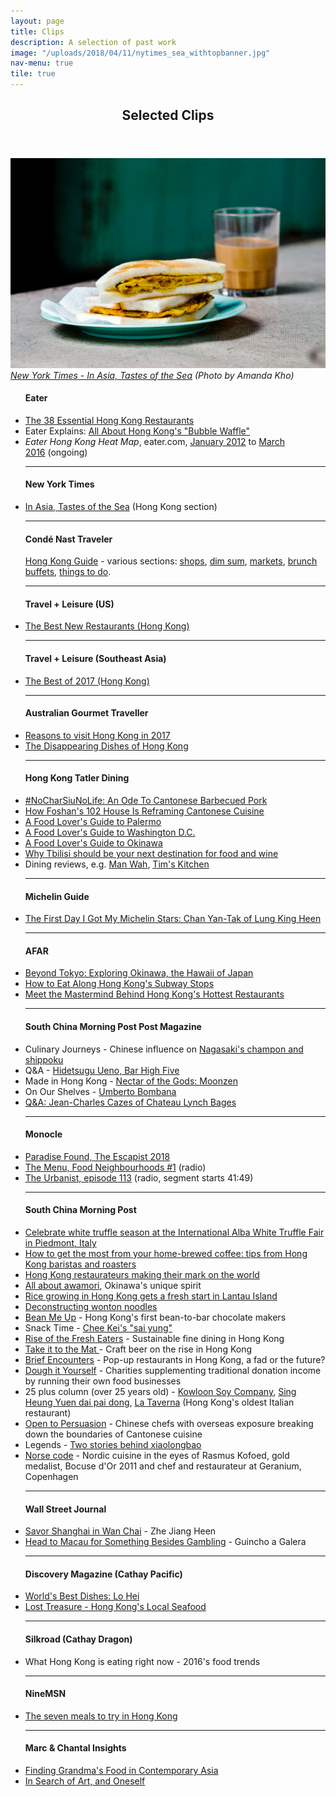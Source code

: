 ```yaml
---
layout: page
title: Clips
description: A selection of past work
image: "/uploads/2018/04/11/nytimes_sea_withtopbanner.jpg"
nav-menu: true
tile: true
---
```

<!-- Main --> <div id="main">

<!-- One --> <section id="one"> <div class="inner"> <header class="major"> <h2>Selected Clips</h2> </header> <p><span class="image fit"><img src="assets/images/pic13.png" alt="" /><i><a href="http://www.nytimes.com/interactive/2015/02/18/travel/In-Asia-Tastes-of-the-Sea.html?ref=travel" target="_blank">New York Times - In Asia, Tastes of the Sea</a> (Photo by Amanda Kho)</i></span> <div class="row"> <div class="4u 12u$(medium)"> <ul class="alt"> <h4>Eater</h4> <li><a href="http://www.eater.com/maps/best-hong-kong-restaurants" target="_blank">The 38 Essential Hong Kong Restaurants</a></li> <li>Eater Explains: <a href="https://www.eater.com/2017/7/7/15928320/hong-kong-bubble-waffle-egglet-gai-daan-zai-ice-cream" target="_blank">All About Hong Kong's "Bubble Waffle"</a></li> <li><i>Eater Hong Kong Heat Map</i>, eater.com, <a href="http://eater.com/archives/2012/01/09/the-eater-hong-kong-heat-map-where-to-eat-right-now.php" target="_blank">January 2012</a> to <a href="http://www.eater.com/maps/best-new-restaurants-hong-kong" target="_blank">March 2016</a> (ongoing)</li>
<hr /><h4>New York Times</h4> <li><a href="http://www.nytimes.com/interactive/2015/02/18/travel/In-Asia-Tastes-of-the-Sea.html?ref=travel" target="_blank">In Asia, Tastes of the Sea</a> (Hong Kong section)</li>
<hr /><h4>Condé Nast Traveler</h4> <a href="https://www.cntraveler.com/destinations/hong-kong" target="_blank">Hong Kong Guide</a> - various sections: <a href="https://www.cntraveler.com/gallery/best-shops-in-hong-kong" target="_blank">shops</a>, <a href="https://www.cntraveler.com/gallery/best-dim-sum-in-hong-kong" target="_blank">dim sum</a>, <a href="https://www.cntraveler.com/gallery/best-markets-in-hong-kong" target="_blank">markets</a>, <a href="https://www.cntraveler.com/gallery/best-hotel-brunch-buffets-in-hong-kong" target="_blank">brunch buffets</a>, <a href="https://www.cntraveler.com/gallery/best-things-to-do-in-hong-kong" target="_blank">things to do</a>.  
<hr /><h4>Travel + Leisure (US)</h4> <li><a href="http://www.travelandleisure.com/slideshows/tls-best-new-restaurants-2015-edition/7" target="_blank">The Best New Restaurants (Hong Kong)</a></li>
<hr /><h4>Travel + Leisure (Southeast Asia)</h4> <li><a href="https://issuu.com/travelandleisure/docs/t_l_december_zinio_lr_b0eaf4caaabc87/78" target="_blank">The Best of 2017 (Hong Kong)</a></li>
<hr /><h4>Australian Gourmet Traveller</h4> <li><a href="https://www.gourmettraveller.com.au/travel/destinations/reasons-to-visit-hong-kong-in-2017-5715" target="_blank">Reasons to visit Hong Kong in 2017</a></li> <li><a href="http://www.gourmettraveller.com.au/the-disappearing-dishes-of-hong-kong.htm" target="_blank">The Disappearing Dishes of Hong Kong</a></li> </ul> </div> <div class="4u 12u$(medium)"> <ul class="alt">
<hr /><h4>Hong Kong Tatler Dining</h4> <li><a href="https://hk.asiatatler.com/dining/an-ode-to-cantonese-barbecued-pork" target="_blank">#NoCharSiuNoLife: An Ode To Cantonese Barbecued Pork</a></li> <li><a href="https://hk.asiatatler.com/dining/slow-food-cantonese-style" target="_blank">How Foshan's 102 House Is Reframing Cantonese Cuisine</a></li> <li><a href="https://hk.asiatatler.com/dining/a-food-lovers-guide-to-palermo" target="_blank">A Food Lover's Guide to Palermo</a></li> <li><a href="https://hk.asiatatler.com/dining/a-food-lover-s-guide-to-washington-d-c" target="_blank">A Food Lover's Guide to Washington D.C.</a></li> <li><a href="https://hk.asiatatler.com/dining/a-food-lovers-guide-to-okinawa" target="_blank">A Food Lover's Guide to Okinawa</a></li> <li><a href="http://hk.dining.asiatatler.com/features/why-tbilisi-should-be-your-next-destination-for-food-and-wine#slide-1" target="_blank">Why Tbilisi should be your next destination for food and wine</a></li> <li>Dining reviews, e.g. <a href="http://hk.dining.asiatatler.com/restaurants/yee-tung-he42" target="_blank">Man Wah</a>, <a href="http://hk.dining.asiatatler.com/restaurants/tim-s-kitchen-elements" target="_blank">Tim's Kitchen</a></li>
<hr /><h4>Michelin Guide</h4> <li><a href="https://guide.michelin.sg/the-first-day-i-got-my-michelin-stars-chan-yan-tak-of-lung-king-heen" target="_blank">The First Day I Got My Michelin Stars: Chan Yan-Tak of Lung King Heen</a></li>
<hr /> <h4>AFAR</h4> <li><a href="https://www.afar.com/magazine/beyond-tokyo-exploring-okinawa-the-hawaii-of-japan" target="_blank">Beyond Tokyo: Exploring Okinawa, the Hawaii of Japan</a></li> <li><a href="http://www.afar.com/travel-tips/how-to-eat-along-hong-kongs-subway-stops" target="_blank">How to Eat Along Hong Kong's Subway Stops</a></li> <li><a href="http://www.afar.com/magazine/meet-the-mastermind-behind-hong-kongs-hottest-restaurants" target="_blank">Meet the Mastermind Behind Hong Kong's Hottest Restaurants</a></li>
<hr /><h4>South China Morning Post Post Magazine</h4> <li>Culinary Journeys - Chinese influence on <a href="http://www.scmp.com/magazines/post-magazine/food-drink/article/2005548/why-some-nagasakis-iconic-dishes-have-chinese" target="_blank">Nagasaki's champon and shippoku</a></li> <li>Q&A - <a href="http://www.scmp.com/magazines/post-magazine/food-drink/article/2019321/why-legendary-tokyo-bars-mixologist-owner-doesnt" target="_blank">Hidetsugu Ueno, Bar High Five</a></li> <li>Made in Hong Kong - <a href="http://www.scmp.com/magazines/post-magazine/food-drink/article/1989745/husband-and-wife-behind-hong-kong-craft-beer" target="_blank">Nectar of the Gods: Moonzen</a></li> <li>On Our Shelves - <a href="http://www.scmp.com/magazines/post-magazine/food-drink/article/2088930/we-take-peek-inside-top-hong-kong-italian-chef" target="_blank">Umberto Bombana</a></li> <li><a href="http://www.scmp.com/article/996536/jean-charles-cazes" target="_blank">Q&A: Jean-Charles Cazes of Chateau Lynch Bages</a></li>
<hr /><h4>Monocle</h4> <li><a href="https://monocle.com/magazine/the-escapist/2018/paradise-found/" target="_blank">Paradise Found, The Escapist 2018</a></li> <li><a href="https://monocle.com/radio/shows/the-menu/food-neighbourhoods-1/" target="_blank">The Menu, Food Neighbourhoods #1</a> (radio)</li> <li><a href="http://monocle.com/radio/shows/the-urbanist/113/" target="_blank">The Urbanist, episode 113</a> (radio, segment starts 41:49)</li> </ul> </div> <div class="4u 12u$(medium)"> <ul class="alt">
<hr /><h4>South China Morning Post</h4> <li><a href="https://www.scmp.com/lifestyle/food-drink/article/2171001/celebrate-white-truffle-season-international-alba-white-truffle" target="_blank">Celebrate white truffle season at the International Alba White Truffle Fair in Piedmont, Italy</a></li> <li><a href="https://www.scmp.com/lifestyle/food-drink/article/2139305/how-get-most-your-home-brewed-coffee-tips-hong-kong-baristas" target="_blank">How to get the most from your home-brewed coffee: tips from Hong Kong baristas and roasters</a></li> <li><a href="http://www.scmp.com/lifestyle/food-drink/article/2005518/hong-kong-chefs-and-food-impresarios-making-their-mark-globally" target="_blank">Hong Kong restaurateurs making their mark on the world</a></li> <li><a href="http://www.scmp.com/lifestyle/food-drink/article/1982642/hong-kong-drinkers-get-ready-awamori-invasion-okinawa" target="_blank">All about awamori</a>, Okinawa's unique spirit</li> <li><a href="http://www.scmp.com/lifestyle/food-drink/article/1967913/rice-growing-hong-kong-gets-fresh-start-lantau-island" target="_blank">Rice growing in Hong Kong gets a fresh start in Lantau Island</a></li> <li><a href="http://multimedia.scmp.com/wonton-noodles/" target="_blank">Deconstructing wonton noodles</a> </li> <li><a href="http://www.scmp.com/lifestyle/food-drink/article/1863217/two-sisters-open-hong-kongs-first-bean-bar-chocolate-factory" target="_blank">Bean Me Up</a> - Hong Kong's first bean-to-bar chocolate makers</li> <li>Snack Time - <a href="http://www.scmp.com/magazines/48-hours/article/1809090/get-miniature-bowl-wonton-noodles-chee-kei" target="_blank">Chee Kei's "sai yung"</a></li> <li><a href="http://www.scmp.com/magazines/48hrs/article/1483697/hong-kong-restaurants-turning-toward-sustainable-organic-fare" target="_blank">Rise of the Fresh Eaters</a> - Sustainable fine dining in Hong Kong</li> <li><a href="http://www.scmp.com/magazines/48hrs/article/1334610/take-it-mat" target="_blank">Take it to the Mat </a>- Craft beer on the rise in Hong Kong</li> <li><a href="http://www.scmp.com/magazines/48hrs/article/1250599/pop-restaurants-brief-history" target="_blank">Brief Encounters</a> - Pop-up restaurants in Hong Kong, a fad or the future?</li> <li><a href="http://www.scmp.com/magazines/48hrs/article/1226664/dough-it-yourself" target="_blank">Dough it Yourself</a> - Charities supplementing traditional donation income by running their own food businesses</li> <li>25 plus column (over 25 years old) - <a href="http://www.scmp.com/magazines/48hrs/article/1213189/sauce-code" target="_blank">Kowloon Soy Company</a>, <a href="http://www.scmp.com/magazines/48hrs/article/1223888/dai-pai-dongs-history-rich-its-tomato-broth" target="_blank">Sing Heung Yuen dai pai dong</a>, <a href="http://www.scmp.com/magazines/48hrs/article/1324507/la-taverna-hong-kongs-oldest-italian-restaurant-has-kept-its-rustic" target="_blank">La Taverna</a> (Hong Kong's oldest Italian restaurant)</li> <li><a href="http://www.scmp.com/lifestyle/food-wine/article/1103718/feast-meets-west-hong-kong">Open to Persuasion</a> - Chinese chefs with overseas exposure breaking down the boundaries of Cantonese cuisine</li> <li>Legends - <a href="http://www.scmp.com/lifestyle/food-wine/article/1129426/legends-two-stories-behind-xiaolongbao#comments" target="_blank">Two stories behind xiaolongbao</a></li> <li><a href="https://docs.google.com/open?id=0B56_9hXpqnobUDVsdGlTa0M5YXM" target="_blank">Norse code</a> - Nordic cuisine in the eyes of Rasmus Kofoed, gold medalist, Bocuse d'Or 2011 and chef and restaurateur at Geranium, Copenhagen </li> </ul> </div> <div class ="4u 12u$(medium)"> <ul class="alt">
<hr /><h4>Wall Street Journal</h4> <li><a href="http://blogs.wsj.com/scene/2012/07/05/savoring-shanghai-in-wan-chai/"  target="_blank">Savor Shanghai in Wan Chai</a> - Zhe Jiang Heen</li> <li><a href="http://blogs.wsj.com/scene/2012/06/13/head-to-macau-for-something-besides-gambling/"  target="_blank">Head to Macau for Something Besides Gambling</a> - Guincho a Galera</li>
<hr /><h4>Discovery Magazine (Cathay Pacific)</h4> <li><a href="http://discovery.cathaypacific.com/worlds-best-dishes-lo-hei/" target="_blank">World's Best Dishes: Lo Hei</a></li> <li><a href="http://discovery.cathaypacific.com/hong-kongish-lost-treasures/" target="_blank">Lost Treasure - Hong Kong's Local Seafood</a></li>
<hr /><h4>Silkroad (Cathay Dragon)</h4> <li>What Hong Kong is eating right now - 2016's food trends</li>
<hr /><h4>NineMSN</h4> <li><a href="http://elsewhere.nine.com.au/2016/04/01/14/31/hong-kong-seven-meals" target="_blank">The seven meals to try in Hong Kong</a></li>
<hr /><h4>Marc & Chantal Insights</h4> <li><a href="http://www.marc-chantal.com/insights-post/finding-grandmas-food-in-contemporary-asia" target="_blank">Finding Grandma's Food in Contemporary Asia</a></li> <li><a href="http://www.marc-chantal.com/insights-post/in-search-of-art" target="_blank">In Search of Art, and Oneself</a></li> </ul> </div> </div> </p> </div> </section>

</div>

